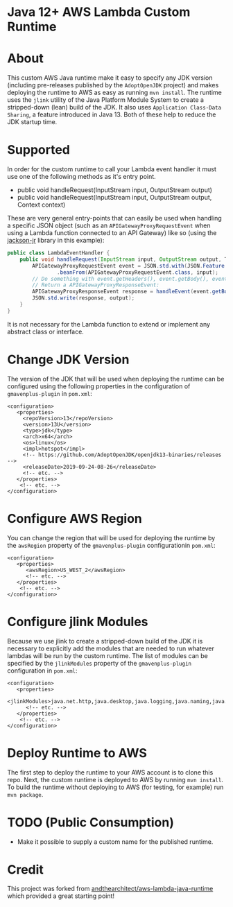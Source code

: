 # Java 12+ AWS Lambda Custom Runtime

# About

This custom AWS Java runtime make it easy to specify any JDK version (including pre-releases published by the
`AdoptOpenJDK` project) and makes deploying the runtime to AWS as easy as running `mvn install`. The runtime uses the
`jlink` utility of the Java Platform Module System to create a stripped-down (lean) build of the JDK. It also uses
`Application Class-Data Sharing`, a feature introduced in Java 13. Both of these help to reduce the JDK startup time.

# Supported 

In order for the custom runtime to call your Lambda event handler it must use one of the following methods as it's
entry point.

* public void handleRequest(InputStream input, OutputStream output)
* public void handleRequest(InputStream input, OutputStream output, Context context)
 
These are very general entry-points that can easily be used when handling a specific JSON object (such as an 
`APIGatewayProxyRequestEvent` when using a Lambda function connected to an API Gateway) like so (using the
[jackson-jr](https://github.com/FasterXML/jackson-jr) library in this example):

```java
public class LambdaEventHandler {
    public void handleRequest(InputStream input, OutputStream output, TestContext context) throws IOException {
        APIGatewayProxyRequestEvent event = JSON.std.with(JSON.Feature.FAIL_ON_UNKNOWN_BEAN_PROPERTY, false)
                .beanFrom(APIGatewayProxyRequestEvent.class, input);
        // Do something with event.getHeaders(), event.getBody(), event.getQueryStringParameters(), etc.
        // Return a APIGatewayProxyResponseEvent:
        APIGatewayProxyResponseEvent response = handleEvent(event.getBody());
        JSON.std.write(response, output);
    }
}
```

It is not necessary for the Lambda function to extend or implement any abstract class or interface. 
 
# Change JDK Version

The version of the JDK that will be used when deploying the runtime can be configured using the following
properties in the configuration of `gmavenplus-plugin` in `pom.xml`:

```pom
<configuration>
   <properties>
     <repoVersion>13</repoVersion>
     <version>13U</version>
     <type>jdk</type>
     <arch>x64</arch>
     <os>linux</os>
     <impl>hotspot</impl>
     <!-- https://github.com/AdoptOpenJDK/openjdk13-binaries/releases -->
     <releaseDate>2019-09-24-08-26</releaseDate>
     <!-- etc. -->
   </properties>
    <!-- etc. -->
</configuration>
```

# Configure AWS Region

You can change the region that will be used for deploying the runtime by the `awsRegion` property of the
`gmavenplus-plugin` configurationin `pom.xml`:

```pom
<configuration>
   <properties>
      <awsRegion>US_WEST_2</awsRegion>
      <!-- etc. -->
   </properties>
    <!-- etc. -->
</configuration>
```

# Configure jlink Modules

Because we use jlink to create a stripped-down build of the JDK it is necessary to explicitly add the modules that are
needed to run whatever lambdas will be run by the custom runtime. The list of modules can be specified by the `jlinkModules`
property of the `gmavenplus-plugin` configuration in `pom.xml`:

```pom
<configuration>
   <properties>
      <jlinkModules>java.net.http,java.desktop,java.logging,java.naming,java.sql,java.xml,org.slf4j,org.slf4j.simple</jlinkModules>
      <!-- etc. -->
   </properties>
    <!-- etc. -->
</configuration>
```

# Deploy Runtime to AWS

The first step to deploy the runtime to your AWS account is to clone this repo. Next, the custom runtime is
deployed to AWS by running `mvn install`. To build the runtime without deploying to AWS (for testing, for example) 
run `mvn package`.

# TODO (Public Consumption)

* Make it possible to supply a custom name for the published runtime.

# Credit

This project was forked from [ andthearchitect/aws-lambda-java-runtime](https://github.com/andthearchitect/aws-lambda-java-runtime)
which provided a great starting point!